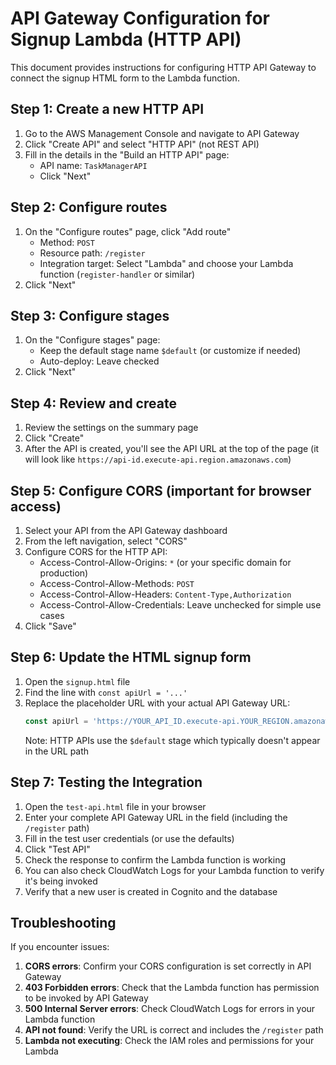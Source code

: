 # API Gateway Configuration for Signup Lambda (HTTP API)

This document provides instructions for configuring HTTP API Gateway to connect the signup HTML form to the Lambda function.

## Step 1: Create a new HTTP API

1. Go to the AWS Management Console and navigate to API Gateway
2. Click "Create API" and select "HTTP API" (not REST API)
3. Fill in the details in the "Build an HTTP API" page:
   - API name: `TaskManagerAPI`
   - Click "Next"

## Step 2: Configure routes

1. On the "Configure routes" page, click "Add route"
   - Method: `POST`
   - Resource path: `/register`
   - Integration target: Select "Lambda" and choose your Lambda function (`register-handler` or similar)
2. Click "Next"

## Step 3: Configure stages

1. On the "Configure stages" page:
   - Keep the default stage name `$default` (or customize if needed)
   - Auto-deploy: Leave checked
2. Click "Next"

## Step 4: Review and create

1. Review the settings on the summary page
2. Click "Create"
3. After the API is created, you'll see the API URL at the top of the page (it will look like `https://api-id.execute-api.region.amazonaws.com`)

## Step 5: Configure CORS (important for browser access)

1. Select your API from the API Gateway dashboard
2. From the left navigation, select "CORS"
3. Configure CORS for the HTTP API:
   - Access-Control-Allow-Origins: `*` (or your specific domain for production)
   - Access-Control-Allow-Methods: `POST`
   - Access-Control-Allow-Headers: `Content-Type,Authorization`
   - Access-Control-Allow-Credentials: Leave unchecked for simple use cases
4. Click "Save"

## Step 6: Update the HTML signup form

1. Open the `signup.html` file
2. Find the line with `const apiUrl = '...'`
3. Replace the placeholder URL with your actual API Gateway URL:
   ```javascript
   const apiUrl = 'https://YOUR_API_ID.execute-api.YOUR_REGION.amazonaws.com/register';
   ```
   Note: HTTP APIs use the `$default` stage which typically doesn't appear in the URL path

## Step 7: Testing the Integration

1. Open the `test-api.html` file in your browser
2. Enter your complete API Gateway URL in the field (including the `/register` path)
3. Fill in the test user credentials (or use the defaults)
4. Click "Test API"
5. Check the response to confirm the Lambda function is working
6. You can also check CloudWatch Logs for your Lambda function to verify it's being invoked
7. Verify that a new user is created in Cognito and the database

## Troubleshooting

If you encounter issues:

1. **CORS errors**: Confirm your CORS configuration is set correctly in API Gateway
2. **403 Forbidden errors**: Check that the Lambda function has permission to be invoked by API Gateway
3. **500 Internal Server errors**: Check CloudWatch Logs for errors in your Lambda function
4. **API not found**: Verify the URL is correct and includes the `/register` path
5. **Lambda not executing**: Check the IAM roles and permissions for your Lambda 